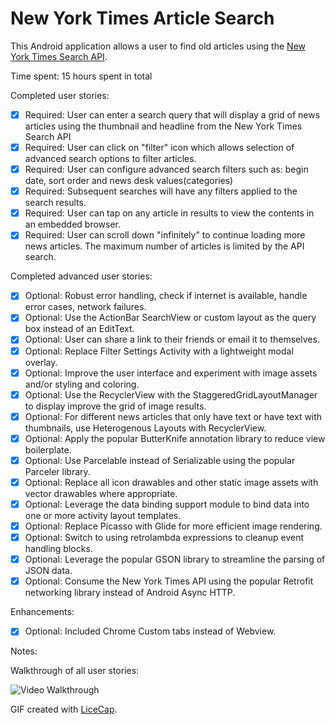# New York Times Article Search

This Android application allows a user to find old articles using the [New York Times Search API](http://developer.nytimes.com/docs/read/article_search_api_v2). 

Time spent: 15 hours spent in total

Completed user stories:

 * [x] Required: User can enter a search query that will display a grid of news articles using the thumbnail and headline from the New York Times Search API
 * [x] Required: User can click on "filter" icon which allows selection of advanced search options to filter articles.
 * [x] Required: User can configure advanced search filters such as: begin date, sort order and news desk values(categories)
 * [x] Required: Subsequent searches will have any filters applied to the search results. 
 * [x] Required: User can tap on any article in results to view the contents in an embedded browser.
 * [x] Required: User can scroll down "infinitely" to continue loading more news articles. The maximum number of articles is limited by the API search.
 
Completed advanced user stories:

 * [x] Optional: Robust error handling, check if internet is available, handle error cases, network failures.
 * [x] Optional: Use the ActionBar SearchView or custom layout as the query box instead of an EditText.
 * [x] Optional: User can share a link to their friends or email it to themselves.
 * [x] Optional: Replace Filter Settings Activity with a lightweight modal overlay.
 * [x] Optional: Improve the user interface and experiment with image assets and/or styling and coloring.
 * [x] Optional: Use the RecyclerView with the StaggeredGridLayoutManager to display improve the grid of image results.
 * [x] Optional: For different news articles that only have text or have text with thumbnails, use Heterogenous Layouts with RecyclerView.
 * [x] Optional: Apply the popular ButterKnife annotation library to reduce view boilerplate.
 * [x] Optional: Use Parcelable instead of Serializable using the popular Parceler library. 
 * [x] Optional: Replace all icon drawables and other static image assets with vector drawables where appropriate.
 * [x] Optional: Leverage the data binding support module to bind data into one or more activity layout templates.
 * [x] Optional: Replace Picasso with Glide for more efficient image rendering.
 * [x] Optional: Switch to using retrolambda expressions to cleanup event handling blocks.
 * [x] Optional: Leverage the popular GSON library to streamline the parsing of JSON data.
 * [x] Optional: Consume the New York Times API using the popular Retrofit networking library instead of Android Async HTTP.
 
 Enhancements:
 
 * [x] Optional: Included Chrome Custom tabs instead of Webview.

 
Notes:


Walkthrough of all user stories:

![Video Walkthrough](nytimes_news_search.gif)

GIF created with [LiceCap](http://www.cockos.com/licecap/).